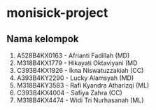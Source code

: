 # monisick-project
Nama kelompok 
-- 
1. A528B4KX0163 - Afrianti Fadillah (MD)
2. M318B4KX1779 - Hikayati Oktaviyani (MD
3. C393B4KX1926 - Ikna Niswatuzzakiah (CC)
4. A393B4KY2290 - Lucky Alamsyah (MD)
5. M318B4KY3583 - Rafi Kyandra Atharizqi (ML)
6. C393B4KX4004 - Safiya Zahra (CC)
7. M318B4KX4474 - Widi Tri Nurhasanah (ML)
